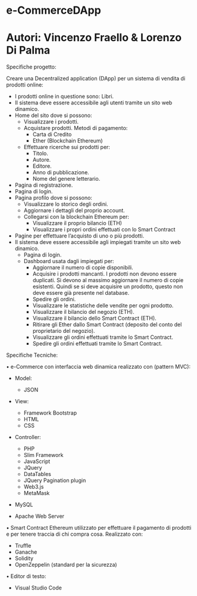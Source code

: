 # e-CommerceDApp

# Autori: Vincenzo Fraello & Lorenzo Di Palma

Specifiche progetto:

Creare una Decentralized application (DApp) per un sistema di vendita di prodotti online:
- I prodotti online in questione sono: Libri.
- Il sistema deve essere accessibile agli utenti tramite un sito web dinamico.
- Home del sito dove si possono:
  - Visualizzare i prodotti.
  - Acquistare prodotti. Metodi di pagamento:
    - Carta di Credito
    - Ether (Blockchain Ethereum)
  - Effettuare ricerche sui prodotti per:
    - Titolo.
    - Autore.
    - Editore.
    - Anno di pubblicazione.
    - Nome del genere letterario.
- Pagina di registrazione.
- Pagina di login.
- Pagina profilo dove si possono:
  - Visualizzare lo storico degli ordini.
  - Aggiornare i dettagli del proprio account.
  - Collegarsi con la blockchain Ethereum per:
    - Visualizzare il proprio bilancio (ETH)
    - Visualizzare i propri ordini effettuati con lo Smart Contract
- Pagine per effettuare l’acquisto di uno o più prodotti.
- Il sistema deve essere accessibile agli impiegati tramite un sito web dinamico.
  - Pagina di login.
  - Dashboard usata dagli impiegati per:
    - Aggiornare il numero di copie disponibili.
    - Acquisire i prodotti mancanti. I prodotti non devono essere duplicati. Si devono al massimo aggiornare il numero di copie esistenti. Quindi se si deve acquisire un prodotto, questo non deve essere già presente nel database.
    - Spedire gli ordini.
    - Visualizzare le statistiche delle vendite per ogni prodotto.
    - Visualizzare il bilancio del negozio (ETH).
    - Visualizzare il bilancio dello Smart Contract (ETH).
    - Ritirare gli Ether dallo Smart Contract (deposito del conto del proprietario del negozio).
    - Visualizzare gli ordini effettuati tramite lo Smart Contract.
    - Spedire gli ordini effettuati tramite lo Smart Contract.

Specifiche Tecniche:

• e-Commerce con interfaccia web dinamica realizzato con (pattern MVC):
  
  - Model:
    - JSON
  
  - View:
    - Framework Bootstrap
    - HTML
    - CSS
 
 - Controller:
    - PHP
    - Slim Framework
    - JavaScript
    - JQuery
    - DataTables
    - JQuery Pagination plugin
    - Web3.js
    - MetaMask
    
  - MySQL
  
  - Apache Web Server

• Smart Contract Ethereum utilizzato per effettuare il pagamento di prodotti e per tenere traccia di chi compra cosa.
Realizzato con:
 - Truffle
 - Ganache
 - Solidity
 - OpenZeppelin (standard per la sicurezza)

• Editor di testo:
 - Visual Studio Code
